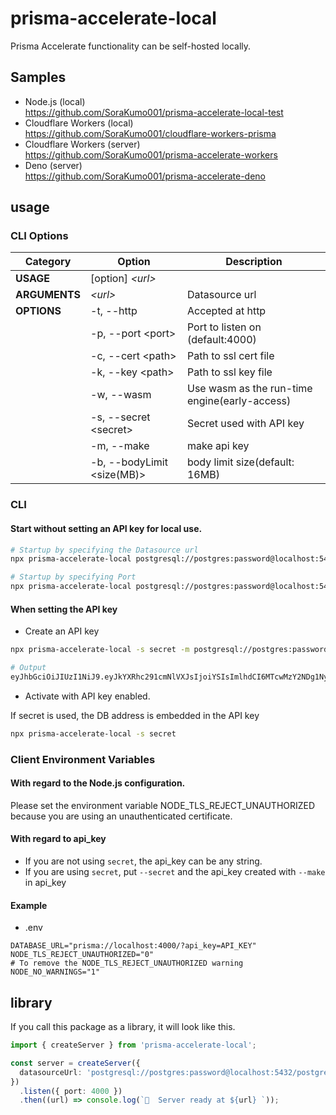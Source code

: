 # prisma-accelerate-local

Prisma Accelerate functionality can be self-hosted locally.

## Samples

- Node.js (local)  
  https://github.com/SoraKumo001/prisma-accelerate-local-test
- Cloudflare Workers (local)  
  https://github.com/SoraKumo001/cloudflare-workers-prisma
- Cloudflare Workers (server)  
  https://github.com/SoraKumo001/prisma-accelerate-workers
- Deno (server)  
  https://github.com/SoraKumo001/prisma-accelerate-deno

## usage

### CLI Options

| Category      | Option                      | Description                                   |
| ------------- | --------------------------- | --------------------------------------------- |
| **USAGE**     | [option] _\<url>_           |                                               |
| **ARGUMENTS** | _\<url>_                    | Datasource url                                |
| **OPTIONS**   | -t, --http                  | Accepted at http                              |
|               | -p, --port \<port>          | Port to listen on (default:4000)              |
|               | -c, --cert \<path>          | Path to ssl cert file                         |
|               | -k, --key \<path>           | Path to ssl key file                          |
|               | -w, --wasm                  | Use wasm as the run-time engine(early-access) |
|               | -s, --secret \<secret>      | Secret used with API key                      |
|               | -m, --make                  | make api key                                  |
|               | -b, --bodyLimit \<size(MB)> | body limit size(default: 16MB)                |

### CLI

#### Start without setting an API key for local use.

```sh
# Startup by specifying the Datasource url
npx prisma-accelerate-local postgresql://postgres:password@localhost:5432/postgres

# Startup by specifying Port
npx prisma-accelerate-local postgresql://postgres:password@localhost:5432/postgres -p 8000
```

#### When setting the API key

- Create an API key

```sh
npx prisma-accelerate-local -s secret -m postgresql://postgres:password@localhost:5432/postgres

# Output
eyJhbGciOiJIUzI1NiJ9.eyJkYXRhc291cmNlVXJsIjoiYSIsImlhdCI6MTcwMzY2NDg1NywiaXNzIjoicHJpc21hLWFjY2VsZXJhdGUifQ.4ruaA1RAT9cD3PACSEVIdUs3i2exKkMpNYGks3hyos4
```

- Activate with API key enabled.

If secret is used, the DB address is embedded in the API key

```sh
npx prisma-accelerate-local -s secret
```

### Client Environment Variables

#### With regard to the Node.js configuration.

Please set the environment variable NODE_TLS_REJECT_UNAUTHORIZED because you are using an unauthenticated certificate.

#### With regard to api_key

- If you are not using `secret`, the api_key can be any string.
- If you are using `secret`, put `--secret` and the api_key created with `--make` in api_key

#### Example

- .env

```env
DATABASE_URL="prisma://localhost:4000/?api_key=API_KEY"
NODE_TLS_REJECT_UNAUTHORIZED="0"
# To remove the NODE_TLS_REJECT_UNAUTHORIZED warning
NODE_NO_WARNINGS="1"
```

## library

If you call this package as a library, it will look like this.

```ts
import { createServer } from 'prisma-accelerate-local';

const server = createServer({
  datasourceUrl: 'postgresql://postgres:password@localhost:5432/postgres',
})
  .listen({ port: 4000 })
  .then((url) => console.log(`🚀  Server ready at ${url} `));
```
